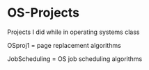 # OS-Projects
Projects I did while in operating systems class

OSproj1 = page replacement algorithms

JobScheduling = OS job scheduling algorithms
